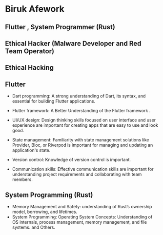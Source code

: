 # Biruk Afework
## Flutter , System Programmer (Rust)
## Ethical Hacker (Malware Developer and Red Team Operator)
  
##  Ethical Hacking
  

   ## Flutter
* Dart programming: A strong understanding of Dart, its syntax, and  essential for building Flutter applications. 

* Flutter framework: A Better Understanding of the Flutter framework . 
* UI/UX design: Design thinking skills focused on user interface and user experience are important for creating apps that are easy to use and look good. 
* State management: Familiarity with state management solutions like Provider, Bloc, or Riverpod is important for managing and updating an application's state. 

* Version control: Knowledge of version control is important. 

* Communication skills: Effective communication skills are important for understanding project requirements and collaborating with team members.


## System  Programming (Rust)

* Memory Management and Safety: understanding of Rust’s ownership model, borrowing, and lifetimes.
* System Programming: Operating System Concepts: Understanding of OS internals, process management, memory management, and file systems.
 and Others.

